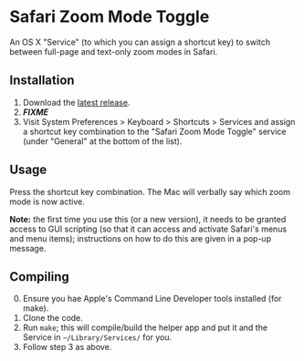 Safari Zoom Mode Toggle
=======================

An OS X "Service" (to which you can assign a shortcut key) to switch
between full-page and text-only zoom modes in Safari.

Installation
------------

1.  Download the [latest release](fixme).
2.  ***FIXME***
3.  Visit System Preferences \> Keyboard \> Shortcuts \> Services and
    assign a shortcut key combination to the "Safari Zoom Mode Toggle"
    service (under "General" at the bottom of the list).

Usage
-----

Press the shortcut key combination. The Mac will verbally say which zoom
mode is now active.

**Note:** the first time you use this (or a new version), it needs to be
granted access to GUI scripting (so that it can access and activate
Safari's menus and menu items); instructions on how to do this are given
in a pop-up message.

Compiling
---------

0.  Ensure you hae Apple's Command Line Developer tools installed (for
    make).
1.  Clone the code.
2.  Run `make`; this will compile/build the helper app and put it and
    the Service in `~/Library/Services/` for you.
3.  Follow step 3 as above.

